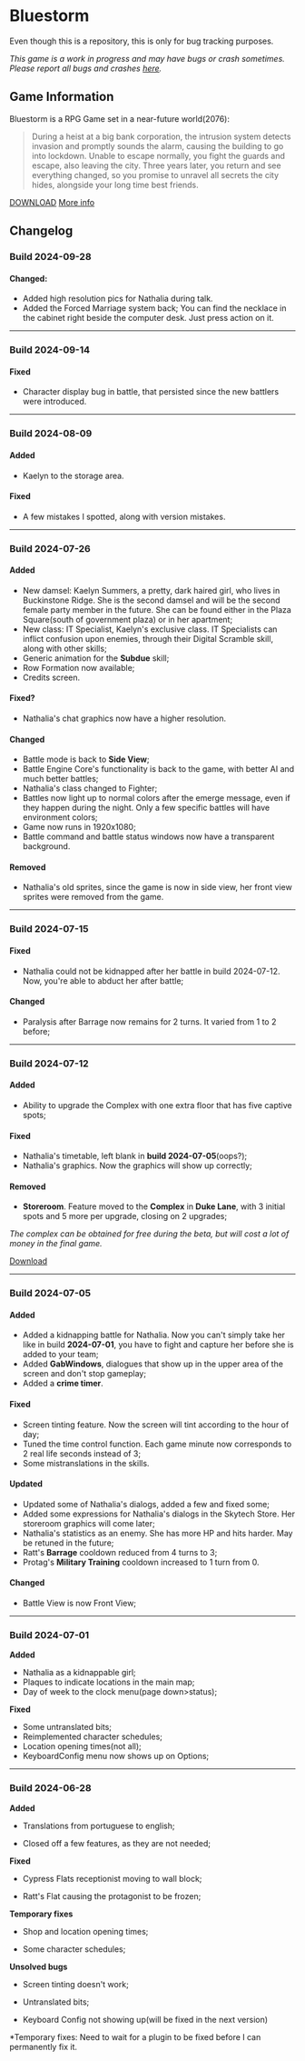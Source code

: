 # Bluestorm
Even though this is a repository, this is only for bug tracking purposes.

*This game is a work in progress and may have bugs or crash sometimes. Please report all bugs and crashes [here](https://github.com/YukitoNakamura/bluestormgame/issues).*

## Game Information
Bluestorm is a RPG Game set in a near-future world(2076):
> During a heist at a big bank corporation, the intrusion system detects invasion and promptly sounds the alarm, causing the building to go into lockdown. Unable to escape normally, you fight the guards and escape, also leaving the city. Three years later, you return and see everything changed, so you promise to unravel all secrets the city hides, alongside your long time best friends.

[DOWNLOAD](https://ouo.io/7t8elh)
[More info](https://yukitoscorner.com/bluestorm) 


## Changelog
### Build 2024-09-28

#### Changed:
- Added high resolution pics for Nathalia during talk.
- Added the Forced Marriage system back;
You can find the necklace in the cabinet right beside the computer desk. Just press action on it.
---

### Build 2024-09-14
#### Fixed
- Character display bug in battle, that persisted since the new battlers were introduced.

---

### Build 2024-08-09
#### Added
- Kaelyn to the storage area.

#### Fixed
- A few mistakes I spotted, along with version mistakes.

---
### Build 2024-07-26

#### Added
- New damsel: Kaelyn Summers, a pretty, dark haired girl, who lives in Buckinstone Ridge. She is the second damsel and will be the second female party member in the future. She can be found either in the Plaza Square(south of government plaza) or in her apartment;
- New class: IT Specialist, Kaelyn's exclusive class. IT Specialists can inflict confusion upon enemies, through their Digital Scramble skill, along with other skills;
- Generic animation for the **Subdue** skill;
- Row Formation now available;
- Credits screen.

#### Fixed?
- Nathalia's chat graphics now have a higher resolution.

#### Changed
- Battle mode is back to **Side View**;
- Battle Engine Core's functionality is back to the game, with better AI and much better battles;
- Nathalia's class changed to Fighter;
- Battles now light up to normal colors after the emerge message, even if they happen during the night. Only a few specific battles will have environment colors;
- Game now runs in 1920x1080;
- Battle command and battle status windows now have a transparent background.

#### Removed
- Nathalia's old sprites, since the game is now in side view, her front view sprites were removed from the game.

---

### Build 2024-07-15

#### Fixed
- Nathalia could not be kidnapped after her battle in build 2024-07-12. Now, you're able to abduct her after battle;

#### Changed
- Paralysis after Barrage now remains for 2 turns. It varied from 1 to 2 before;

---

### Build 2024-07-12

#### Added
- Ability to upgrade the Complex with one extra floor that has five captive spots;
#### Fixed
- Nathalia's timetable, left blank in **build 2024-07-05**(oops?);
- Nathalia's graphics. Now the graphics will show up correctly;
#### Removed
- **Storeroom**. Feature moved to the **Complex** in **Duke Lane**, with 3 initial spots and 5 more per upgrade, closing on 2 upgrades;

*The complex can be obtained for free during the beta, but will cost a lot of money in the final game.*

[Download](https://www.patreon.com/posts/bluestorm-v2024-108011693)

---

### Build 2024-07-05

#### Added
- Added a kidnapping battle for Nathalia. Now you can't simply take her like in build **2024-07-01**, you have to fight and capture her before she is added to your team;
- Added **GabWindows**, dialogues that show up in the upper area of the screen and don't stop gameplay;
- Added a **crime timer**.
#### Fixed
- Screen tinting feature. Now the screen will tint according to the hour of day;
- Tuned the time control function. Each game minute now corresponds to 2 real life seconds instead of 3;
- Some mistranslations in the skills.
#### Updated
- Updated some of Nathalia's dialogs, added a few and fixed some;
- Added some expressions for Nathalia's dialogs in the Skytech Store. Her storeroom graphics will come later;
- Nathalia's statistics as an enemy. She has more HP and hits harder. May be retuned in the future;
- Ratt's **Barrage** cooldown reduced from 4 turns to 3;
- Protag's **Military Training** cooldown increased to 1 turn from 0.

#### Changed
- Battle View is now Front View;
---

### Build 2024-07-01

**Added**
- Nathalia as a kidnappable girl;
- Plaques to indicate locations in the main map;
- Day of week to the clock menu(page down>status);

**Fixed**
- Some untranslated bits;
- Reimplemented character schedules;
- Location opening times(not all);
- KeyboardConfig menu now shows up on Options;


---
### Build 2024-06-28
**Added**
- Translations from portuguese to english;

- Closed off a few features, as they are not needed;

**Fixed**

- Cypress Flats receptionist moving to wall block;

- Ratt's Flat causing the protagonist to be frozen;

**Temporary fixes**

- Shop and location opening times;

- Some character schedules;

**Unsolved bugs**

- Screen tinting doesn't work;

- Untranslated bits;

- Keyboard Config not showing up(will be fixed in the next version)

*Temporary fixes: Need to wait for a plugin to be fixed before I can permanently fix it.
